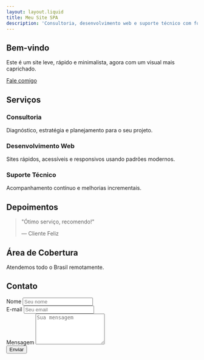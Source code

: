 ```yaml
---
layout: layout.liquid
title: Meu Site SPA
description: 'Consultoria, desenvolvimento web e suporte técnico com foco em performance, acessibilidade e SEO.'
---
```


<section id="inicio" class="py4 center border-bottom">
  <h1 class="mt0 mb2">Bem-vindo</h1>
  <p class="lead mb3">Este é um site leve, rápido e minimalista, agora com um visual mais caprichado.</p>
  <a href="#contato" class="inline-block px3 py2 border rounded">Fale comigo</a>
</section>

<section id="servicos" class="py4">
  <h2 class="mt0">Serviços</h2>
  <div class="flex flex-wrap mxn2 mt2">
    <div class="col-12 sm-col-6 md-col-4 px2 mb2">
      <div class="border rounded p2">
        <h3 class="mt0 mb1">Consultoria</h3>
        <p class="m0">Diagnóstico, estratégia e planejamento para o seu projeto.</p>
      </div>
    </div>
    <div class="col-12 sm-col-6 md-col-4 px2 mb2">
      <div class="border rounded p2">
        <h3 class="mt0 mb1">Desenvolvimento Web</h3>
        <p class="m0">Sites rápidos, acessíveis e responsivos usando padrões modernos.</p>
      </div>
    </div>
    <div class="col-12 sm-col-6 md-col-4 px2 mb2">
      <div class="border rounded p2">
        <h3 class="mt0 mb1">Suporte Técnico</h3>
        <p class="m0">Acompanhamento contínuo e melhorias incrementais.</p>
      </div>
    </div>
  </div>
</section>

<section id="depoimentos" class="py4">
  <h2 class="mt0">Depoimentos</h2>
<blockquote class="border rounded p2 italic">
    <p class="m0">"Ótimo serviço, recomendo!"</p>
    <footer class="mt1">— Cliente Feliz</footer>
  </blockquote>
</section>

<section id="cobertura" class="py4">
  <h2 class="mt0">Área de Cobertura</h2>
  <p class="m0">Atendemos todo o Brasil remotamente.</p>
</section>

<section id="contato" class="py4">
  <h2 class="mt0">Contato</h2>
<form class="mt2" aria-label="Formulário de contato">
    <div class="mb2">
      <label for="nome">Nome</label>
      <input id="nome" name="nome" class="block col-12 p2 border rounded" type="text" placeholder="Seu nome" required autocomplete="name">
    </div>
    <div class="mb2">
      <label for="email">E-mail</label>
      <input id="email" name="email" class="block col-12 p2 border rounded" type="email" placeholder="Seu email" required autocomplete="email">
    </div>
    <div class="mb2">
      <label for="mensagem">Mensagem</label>
      <textarea id="mensagem" name="mensagem" class="block col-12 p2 border rounded" placeholder="Sua mensagem" rows="5" required></textarea>
    </div>
    <button class="inline-block px3 py2 border rounded" type="submit">Enviar</button>
  </form>
</section>
